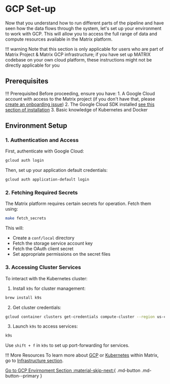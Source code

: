 # GCP Set-up

Now that you understand how to run different parts of the pipeline and have seen how the data flows through the system, let's set up your environment to work with GCP. This will allow you to access the full range of data and compute resources available in the Matrix platform.

!!! warning
    Note that this section is only applicable for users who are part of Matrix Project & Matrix GCP infrastructure; if you have set up MATRIX codebase on your own cloud platform, these instructions might not be directly applicable for you

## Prerequisites

!!! Prerequisited
    Before proceeding, ensure you have:
    1. A Google Cloud account with access to the Matrix project (if you don't have that, please [create an onboarding issue](https://github.com/everycure-org/matrix/issues/new?template=onboarding.md))
    2. The Google Cloud SDK installed [see this section of installation](../first_steps/installation.md#cloud-related-tools)
    3. Basic knowledge of Kubernetes and Docker

## Environment Setup

### 1. Authentication and Access

First, authenticate with Google Cloud:

```bash
gcloud auth login
```

Then, set up your application default credentials:

```bash
gcloud auth application-default login
```

### 2. Fetching Required Secrets

The Matrix platform requires certain secrets for operation. Fetch them using:

```bash
make fetch_secrets
```

This will:

- Create a `conf/local` directory
- Fetch the storage service account key
- Fetch the OAuth client secret
- Set appropriate permissions on the secret files

### 3. Accessing Cluster Services

To interact with the Kubernetes cluster:

1. Install `k9s` for cluster management:
```bash
brew install k9s
```

2. Get cluster credentials:
```bash
gcloud container clusters get-credentials compute-cluster --region us-central1
```

3. Launch `k9s` to access services:
```bash
k9s
```

Use `shift + f` in `k9s` to set up port-forwarding for services.

!!! More Resources
    To learn more about [GCP](../../infrastructure/gcp.md) or [Kubernetes](../../infrastructure/kubernetes_cluster.md) within Matrix, go to [Infrastructure section](../../infrastructure/index.md).

[Go to GCP Envirnoment Section  :material-skip-next:](../deep_dive/gcp_environments.md){ .md-button .md-button--primary }